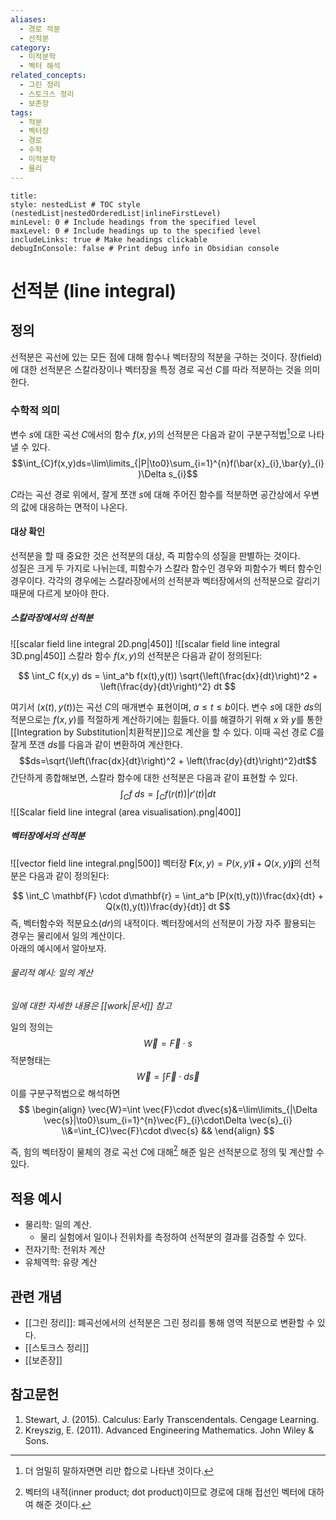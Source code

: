 ```yaml
---
aliases:
  - 경로 적분
  - 선적분
category:
  - 미적분학
  - 벡터 해석
related_concepts:
  - 그린 정리
  - 스토크스 정리
  - 보존장
tags:
  - 적분
  - 벡터장
  - 경로
  - 수학
  - 미적분학
  - 물리
---
```


```table-of-contents
title: 
style: nestedList # TOC style (nestedList|nestedOrderedList|inlineFirstLevel)
minLevel: 0 # Include headings from the specified level
maxLevel: 0 # Include headings up to the specified level
includeLinks: true # Make headings clickable
debugInConsole: false # Print debug info in Obsidian console
```
# 선적분 (line integral)

## 정의
선적분은 곡선에 있는 모든 점에 대해 함수나 벡터장의 적분을 구하는 것이다. 
장(field)에 대한 선적분은 스칼라장이나 벡터장을 특정 경로 곡선 $C$를 따라 적분하는 것을 의미한다.
### 수학적 의미
변수 $s$에 대한 곡선 $C$에서의 함수 $f(x,y)$의 선적분은 다음과 같이 구분구적법[^1]으로 나타낼 수 있다. 
$$\int_{C}f(x,y)ds=\lim\limits_{|P|\to0}\sum_{i=1}^{n}f(\bar{x}_{i},\bar{y}_{i})\Delta s_{i}$$

$C$라는 곡선 경로 위에서, 잘게 쪼갠 $s$에 대해 주어진 함수를 적분하면 공간상에서 우변의 값에 대응하는 면적이 나온다. 
#### 대상 확인
선적분을 할 때 중요한 것은 선적분의 대상, 즉 피함수의 성질을 판별하는 것이다.    
성질은 크게 두 가지로 나뉘는데, 피함수가 스칼라 함수인 경우와 피함수가 벡터 함수인 경우이다. 각각의 경우에는 스칼라장에서의 선적분과 벡터장에서의 선적분으로 갈리기 때문에 다르게 보아야 한다.
##### 스칼라장에서의 선적분 
![[scalar field line integral 2D.png|450]]
![[scalar field line integral 3D.png|450]]
스칼라 함수 $f(x,y)$의 선적분은 다음과 같이 정의된다:

$$ \int_C f(x,y) ds = \int_a^b f(x(t),y(t)) \sqrt{\left(\frac{dx}{dt}\right)^2 + \left(\frac{dy}{dt}\right)^2} dt $$

여기서 $(x(t),y(t))$는 곡선 $C$의 매개변수 표현이며, $a \leq t \leq b$이다.
변수 $s$에 대한 $ds$의 적분으로는 $f(x,y)$를 적절하게 계산하기에는 힘들다. 
이를 해결하기 위해  $x$ 와 $y$를 통한 [[Integration by Substitution|치환적분]]으로  계산을 할 수 있다. 
이때 곡선 경로 $C$를 잘게 쪼갠 $ds$를 다음과 같이 변환하여 계산한다.
$$ds=\sqrt{\left(\frac{dx}{dt}\right)^2 + \left(\frac{dy}{dt}\right)^2}dt$$
간단하게 종합해보면, 스칼라 함수에 대한 선적분은 다음과 같이 표현할 수 있다.
$$\int_{C}f\ ds=\int_{C}f(r(t))|r'(t)|dt$$
![[Scalar field line integral (area visualisation).png|400]]
##### 벡터장에서의 선적분
![[vector field line integral.png|500]]
벡터장 $\mathbf{F}(x,y) = P(x,y)\mathbf{\hat{i}} + Q(x,y)\mathbf{\hat{j}}$의 선적분은 다음과 같이 정의된다:

$$ \int_C \mathbf{F} \cdot d\mathbf{r} = \int_a^b [P(x(t),y(t))\frac{dx}{dt} + Q(x(t),y(t))\frac{dy}{dt}] dt $$
즉, 벡터함수와 적분요소($dr$)의 내적이다. 
벡터장에서의 선적분이 가장 자주 활용되는 경우는 물리에서 일의 계산이다.    
아래의 예시에서 알아보자.
###### 물리적 예시: 일의 계산
*일에 대한 자세한 내용은 [[work|문서]] 참고*

일의 정의는 $$\vec{W}=\vec{F}\cdot s$$
적분형태는
$$\vec{W}=\int \vec{F}\cdot d\vec{s}$$
이를 구분구적법으로 해석하면
$$
\begin{align}
\vec{W}=\int \vec{F}\cdot d\vec{s}&=\lim\limits_{|\Delta \vec{s}|\to0}\sum_{i=1}^{n}\vec{F}_{i}\cdot\Delta \vec{s}_{i}
\\&=\int_{C}\vec{F}\cdot d\vec{s}
&&
\end{align}
$$

즉, 힘의 벡터장이 물체의 경로 곡선 $C$에 대해[^2] 해준 일은 선적분으로 정의 및 계산할 수 있다. 

## 적용 예시
- 물리학: 일의 계산. 
	- 물리 실험에서 일이나 전위차를 측정하여 선적분의 결과를 검증할 수 있다.
- 전자기학: 전위차 계산
- 유체역학: 유량 계산
## 관련 개념
- [[그린 정리]]: 폐곡선에서의 선적분은 그린 정리를 통해 영역 적분으로 변환할 수 있다.
- [[스토크스 정리]]
- [[보존장]]


## 참고문헌
1. Stewart, J. (2015). Calculus: Early Transcendentals. Cengage Learning.
2. Kreyszig, E. (2011). Advanced Engineering Mathematics. John Wiley & Sons.



[^1]: 더 엄밀히 말하자면면 리만 합으로 나타낸 것이다.
[^2]: 벡터의 내적(inner product; dot product)이므로 경로에 대해 접선인 벡터에 대하여 해준 것이다.